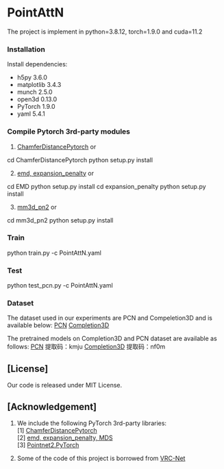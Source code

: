 # PointAttN
The project is implement in python=3.8.12, torch=1.9.0 and cuda=11.2

### Installation

Install dependencies:

+ h5py 3.6.0
+ matplotlib 3.4.3
+ munch 2.5.0
+ open3d 0.13.0
+ PyTorch 1.9.0
+ yaml 5.4.1

### Compile Pytorch 3rd-party modules

1. [ChamferDistancePytorch](https://github.com/ThibaultGROUEIX/ChamferDistancePytorch) or

cd ChamferDistancePytorch
python setup.py install

2. [emd, expansion_penalty](https://github.com/Colin97/MSN-Point-Cloud-Completion) or

cd EMD
python setup.py install
cd expansion_penalty
python setup.py install

3. [mm3d_pn2](https://github.com/Colin97/MSN-Point-Cloud-Completion) or

cd mm3d_pn2
python setup.py install

### Train

python train.py -c PointAttN.yaml

### Test

python test_pcn.py -c PointAttN.yaml


### Dataset

The dataset used in our experiments are PCN and Compeletion3D and is available below:
[PCN](https://drive.google.com/drive/folders/1P_W1tz5Q4ZLapUifuOE4rFAZp6L1XTJz)
[Completion3D](https://completion3d.stanford.edu/)

The pretrained models on Completion3D and PCN dataset are available as follows:
[PCN](https://pan.baidu.com/s/187GjKO2qEQFWlroG1Mma2g) 提取码：kmju
[Completion3D](https://pan.baidu.com/s/17-BZr3QvHYjEVMjPuXHXTg) 提取码：nf0m


## [License]

Our code is released under MIT License.


## [Acknowledgement]

1. We include the following PyTorch 3rd-party libraries:  
   [1] [ChamferDistancePytorch](https://github.com/ThibaultGROUEIX/ChamferDistancePytorch)  
   [2] [emd, expansion_penalty, MDS](https://github.com/Colin97/MSN-Point-Cloud-Completion)  
   [3] [Pointnet2.PyTorch](https://github.com/sshaoshuai/Pointnet2.PyTorch)  

2. Some of the code of this project is borrowed from [VRC-Net](https://github.com/paul007pl/MVP_Benchmark)  


